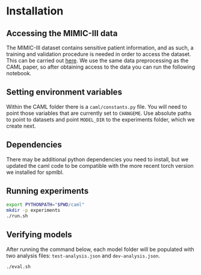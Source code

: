 # Installation

## Accessing the MIMIC-III data
The MIMIC-III dataset contains sensitive patient information, and as such, a training and validation procedure is needed in order to access the dataset. This can be carried out [here](https://mimic.mit.edu/docs/gettingstarted/).
We use the same data preprocessing as the CAML paper, so after obtaining access to the data you can run the following notebook.

## Setting environment variables
Within the CAML folder there is a `caml/constants.py` file.
You will need to point those variables that are currently set to `CHANGEME`.
Use absolute paths to point to datasets and point `MODEL_DIR` to the experiments folder, which we create next.

## Dependencies

There may be additional python dependencies you need to install, but we updated the caml code to be compatible with the more recent torch version we installed for spmlbl.

## Running experiments
```bash
export PYTHONPATH="$PWD/caml"
mkdir -p experiments
./run.sh
```

## Verifying models

After running the command below, each model folder will be populated with two analysis files: `test-analysis.json` and `dev-analysis.json`.
```bash
./eval.sh
```
